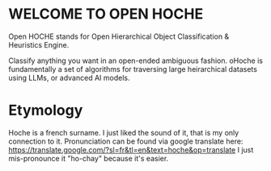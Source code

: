 # WELCOME TO OPEN HOCHE
Open HOCHE stands for Open Hierarchical Object Classification & Heuristics Engine. 

Classify anything you want in an open-ended ambiguous fashion. oHoche is fundamentally a set of algorithms for traversing large heirarchical datasets using LLMs, or advanced AI models.

# Etymology

Hoche is a french surname. I just liked the sound of it, that is my only connection to it.
Pronunciation can be found via google translate here: https://translate.google.com/?sl=fr&tl=en&text=hoche&op=translate
I just mis-pronounce it "ho-chay" because it's easier.
